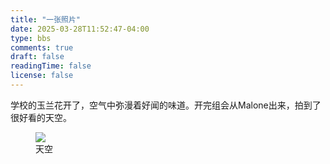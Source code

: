 ```yaml
---
title: "一张照片"
date: 2025-03-28T11:52:47-04:00
type: bbs
comments: true
draft: false
readingTime: false
license: false
---
```


学校的玉兰花开了，空气中弥漫着好闻的味道。开完组会从Malone出来，拍到了很好看的天空。

<figure>
<img src="https://cdn.jsdelivr.net/gh/raphelwei/blog-images@main/img/friday_sky.jpeg" class="clickable-image">
<figcaption>天空</figcaption>
</figure>
